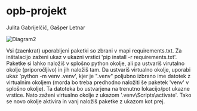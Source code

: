 # opb-projekt
 Julita Gabrijelčič, Gašper Letnar

![Diagram2](https://user-images.githubusercontent.com/49061800/59567782-7aa7ce80-9072-11e9-872c-652b0f460c7f.png)

Vsi (zaenkrat) uporabljeni paketki so zbrani v mapi requirements.txt. Za inštalacijo zaženi ukaz v ukazni vrstici 'pip install -r requirements.txt'.
Paketke si lahko naložiš v splošno python okolje, ali pa ustvariš virutalno okolje (priporočljivo) in jih naložiš tam. Da ustvariš virtualno
okolje, uporabi ukaz 'python -m venv .venv', kjer je ".venv" poljubno izbrano ime datotek z virtualnim okoljem (morda bo treba predhodno naložiti
še paketek 'venv' v splošno okolje). Ta datoteka bo ustvarjena na trenutno lokacijo/pot ukazne vrstice. Nato zaženi virtualno okolje z ukazom 
'.venv\Scripts\activate'. Tako se novo okolje aktivira in vanj naložiš paketke z ukazom kot prej.

